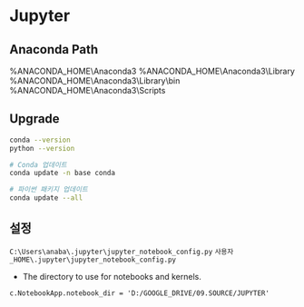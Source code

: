 # Jupyter

## Anaconda Path

%ANACONDA_HOME\Anaconda3
%ANACONDA_HOME\Anaconda3\Library
%ANACONDA_HOME\Anaconda3\Library\bin
%ANACONDA_HOME\Anaconda3\Scripts

## Upgrade

```bash
conda --version
python --version

# Conda 업데이트
conda update -n base conda

# 파이썬 패키지 업데이트
conda update --all

```

## 설정

`C:\Users\anaba\.jupyter\jupyter_notebook_config.py`
`사용자_HOME\.jupyter\jupyter_notebook_config.py`

- The directory to use for notebooks and kernels.

```properties
c.NotebookApp.notebook_dir = 'D:/GOOGLE_DRIVE/09.SOURCE/JUPYTER'
```
